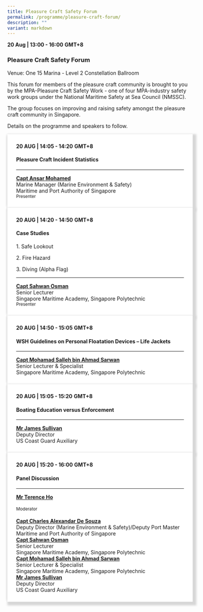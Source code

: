 ```yaml
---
title: Pleasure Craft Safety Forum
permalink: /programme/pleasure-craft-forum/
description: ""
variant: markdown
---
```

<div>
  <b>20 Aug | 13:00 - 16:00</b>&nbsp;<b>GMT+8</b>
  <h3>Pleasure Craft Safety Forum</h3>
	<p>Venue: One 15 Marina - Level 2 Constellation Ballroom</p>
	<p>This forum for members of the pleasure craft community is brought to you by the MPA-Pleasure Craft Safety Work - one of four MPA-industry safety work groups under the National Maritime Safety at Sea Council (NMSSC).</p>
	<p>The group focuses on improving and raising safety amongst the pleasure craft community in Singapore.</p>
	<p>Details on the programme and speakers to follow.</p>

<section>
<div class="bp-container is-fluid">
<div class="row">
<div class="col is-full">
<div class="row">
<div class="col is-12">
<div class="border bg-light h-100 position-relative">
<div class="p-4">
<div class="programme-time"><strong>20 AUG | 14:05 - 14:20</strong>&nbsp;<strong>GMT+8</strong></div>
<h4 class="programme-title">Pleasure Craft Incident Statistics</h4>         
<p></p> <p> </p><div>
<p></p><hr class="my-3 border-primary">
<div class="speakers px-2">
<div class="row">
<div class="col is-6 prog-speaker">
<div class="row">
<div class="col is-4"></div>
<div class="col is-8">
<div class="speaker-name text-ellipsis"><strong><a class="speaker-name text-ellipsis" href="" rel="noopener">Capt Ansar Mohamed</a></strong></div>
<div class="text-ellipsis speaker-position">Marine Manager (Marine Environment &amp; Safety)<br> Maritime and Port Authority of Singapore</div>
<div class="speaker-role text-ellipsis text-muted"><small>Presenter</small></div>
</div>
</div>


</div>
</div>
</div>
</div>
</div>
</div>
</div>
</div></div></div></div></section>
	
<section>
<div class="bp-container is-fluid">
<div class="row">
<div class="col is-full">
<div class="row">
<div class="col is-12">
<div class="border bg-light h-100 position-relative">
<div class="p-4">
<div class="programme-time"><strong>20 AUG | 14:20 - 14:50</strong>&nbsp;<strong>GMT+8</strong></div>
<h4 class="programme-title">Case Studies</h4>         
	<p></p>1. Safe Lookout <p>
	</p>2. Fire Hazard <p>
	</p>3. Diving (Alpha Flag)<p></p> <p> 
</p><p></p><hr class="my-3 border-primary">
<div class="speakers px-2">
<div class="row">
<div class="col is-6 prog-speaker">
<div class="row">
<div class="col is-4"></div>
<div class="col is-8">
<div class="speaker-name text-ellipsis"><strong><a class="speaker-name text-ellipsis" href="" rel="noopener">Capt Sahwan Osman</a></strong></div>
<div class="text-ellipsis speaker-position">Senior Lecturer<br>Singapore Maritime Academy, Singapore Polytechnic</div>
<div class="speaker-role text-ellipsis text-muted"><small>Presenter</small></div>
</div>
</div>


</div>
</div>
</div>
</div>
</div>
</div>
</div>
</div></div></div></section>

<section>
<div class="bp-container is-fluid">
<div class="row">
<div class="col is-full">
<div class="row">
<div class="col is-12">
<div class="border bg-light h-100 position-relative">
<div class="p-4">
<div class="programme-time"><strong>20 AUG | 14:50 - 15:05</strong>&nbsp;<strong>GMT+8</strong></div>
<h4 class="programme-title">         WSH Guidelines on Personal Floatation Devices – Life Jackets</h4>         
<p></p><hr class="my-3 border-primary">
<div class="speakers px-2">
<div class="row">
<div class="col is-6 prog-speaker">
<div class="row">
<div class="col is-4"></div>
<div class="col is-8">
<div class="speaker-name text-ellipsis"><strong><a class="speaker-name text-ellipsis" href="/mohamad-salleh-bin-ahmad-sarwan/" rel="noopener">Capt Mohamad Salleh bin Ahmad Sarwan</a></strong></div>
<div class="text-ellipsis speaker-position">Senior Lecturer &amp; Specialist<br> Singapore Maritime Academy, Singapore Polytechnic</div>
</div>
</div>


</div>
</div>
</div>
</div>
</div>
</div>
</div>
</div></div></div></section>
	
<section>
<div class="bp-container is-fluid">
<div class="row">
<div class="col is-full">
<div class="row">
<div class="col is-12">
<div class="border bg-light h-100 position-relative">
<div class="p-4">
<div class="programme-time"><strong>20 AUG | 15:05 - 15:20</strong>&nbsp;<strong>GMT+8</strong></div>
<h4 class="programme-title">Boating Education versus Enforcement</h4>         
<p></p><hr class="my-3 border-primary">
<div class="speakers px-2">
<div class="row">
<div class="col is-6 prog-speaker">
<div class="row">
<div class="col is-4"></div>
<div class="col is-8">
<div class="speaker-name text-ellipsis"><strong><a class="speaker-name text-ellipsis" href="" rel="noopener">Mr James Sullivan</a></strong></div>
<div class="text-ellipsis speaker-position">Deputy Director<br> US Coast Guard Auxiliary</div>
</div>
</div>


</div>
</div>
</div>
</div>
</div>
</div>
</div>
</div></div></div></section>
	
	
<section>
<div class="bp-container is-fluid">
<div class="row">
<div class="col is-full">
<div class="row">
<div class="col is-12">
<div class="border bg-light h-100 position-relative">
<div class="p-4">
<div class="programme-time"><strong>20 AUG | 15:20 - 16:00</strong>&nbsp;<strong>GMT+8</strong></div>
<h4 class="programme-title">Panel Discussion</h4>
<p></p> <p> </p><div>
<p></p><hr class="my-3 border-primary">
<div class="speakers px-2">
<div class="row">
<div class="col is-6 prog-speaker">
<div class="row">
<div class="col is-4"></div>
<div class="col is-8">
<div class="speaker-name text-ellipsis"><strong><a class="speaker-name text-ellipsis" href="" rel="noopener">Mr Terence Ho</a></strong></div>
<div class="text-ellipsis speaker-position"><br> </div>
<small>Moderator</small></div>
</div>
</div>
</div>
<div class="col is-6 prog-speaker">&nbsp;</div>
</div>
<div class="row">
<div class="col is-6 prog-speaker">
<div class="row">
	<div class="col is-4"></div>
<div class="col is-8">
<div class="speaker-name text-ellipsis"><strong><a class="speaker-name text-ellipsis" href="/chua-yeng-hian/" rel="noopener">Capt Charles Alexandar De Souza</a></strong></div>
<div class="text-ellipsis speaker-position">Deputy Director (Marine Environment &amp; Safety)/Deputy Port Master</div>
<div class="text-ellipsis speaker-company">Maritime and Port Authority of Singapore</div>
</div>
</div>
</div>


<div class="col is-6 prog-speaker">

<div class="row">
	<div class="col is-4"></div>
<div class="col is-8">
<div class="speaker-name text-ellipsis"><strong><a class="speaker-name text-ellipsis" href="" rel="noopener">Capt Sahwan Osman</a></strong></div>
<div class="text-ellipsis speaker-position">Senior Lecturer</div>
<div class="text-ellipsis speaker-company">Singapore Maritime Academy, Singapore Polytechnic</div>
</div>
</div>

</div>
</div>
<div class="row">

<div class="col is-6 prog-speaker">

<div class="row">
	<div class="col is-4"></div>
<div class="col is-8">
<div class="speaker-name text-ellipsis"><strong><a class="speaker-name text-ellipsis" href="" rel="noopener">Capt Mohamad Salleh bin Ahmad Sarwan</a></strong></div>
<div class="text-ellipsis speaker-position">Senior Lecturer &amp; Specialist</div>
<div class="text-ellipsis speaker-company">Singapore Maritime Academy, Singapore Polytechnic</div>
</div>
</div>


</div>

<div class="col is-6 prog-speaker">
<div class="row">
<div class="col is-4"></div>
<div class="col is-8">
<div class="speaker-name text-ellipsis"><strong><a class="speaker-name text-ellipsis" href="" rel="noopener">Mr James Sullivan</a></strong></div>
<div class="text-ellipsis speaker-position">Deputy Director</div>
<div class="text-ellipsis speaker-company">US Coast Guard Auxiliary</div>
</div>
</div>
</div>




</div>


</div>
</div>
</div>
</div>
</div>
</div>
</div>
</div></section></div>

<style type="text/css"> 

	
	hr.my-3{
margin-top: 0.75rem;	
	}

    .is-left{
      text-align: left;
    }
    .content h4{
      font-weight: 500; 
      color: #337B9A !important;
      margin-top: 1rem;
    }
    .bg-light {
      background-color: #fff !important;
      box-shadow: 5px 5px 5px 5px rgb(215 215 215), -5px 0 6px -4px rgb(215 215 215);
    }
    .p-4 {
      padding: 1.5rem!important;
    }
  .content a {text-decoration:none;}
	.content h3 { margin-top: 1rem;}
</style>